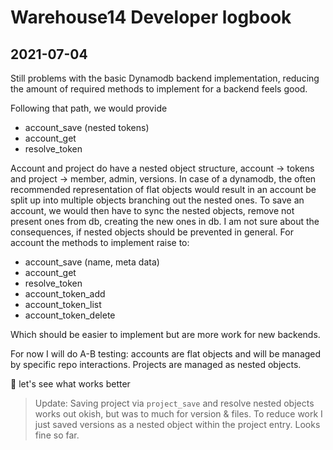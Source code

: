 # Warehouse14 Developer logbook

## 2021-07-04
Still problems with the basic Dynamodb backend implementation, reducing the amount of required methods to implement for a backend feels good. 

Following that path, we would provide
* account_save (nested tokens)
* account_get
* resolve_token

Account and project do have a nested object structure, account -> tokens and project -> member, admin, versions.
In case of a dynamodb, the often recommended representation of flat objects would result in an account be split up into multiple objects branching out the nested ones. To save an account, we would then have to sync the nested objects, remove not present ones from db, creating the new ones in db.
I am not sure about the consequences, if nested objects should be prevented in general. For account the methods to implement raise to:
* account_save (name, meta data)
* account_get
* resolve_token
* account_token_add
* account_token_list
* account_token_delete

Which should be easier to implement but are more work for new backends.

For now I will do A-B testing: accounts are flat objects and will be managed by specific repo interactions. Projects are managed as nested objects. 

🤷‍ let's see what works better

> Update: Saving project via `project_save` and resolve nested objects works 
> out okish, but was to much for version & files. 
> To reduce work I just saved versions
> as a nested object within the project entry. Looks fine so far.

